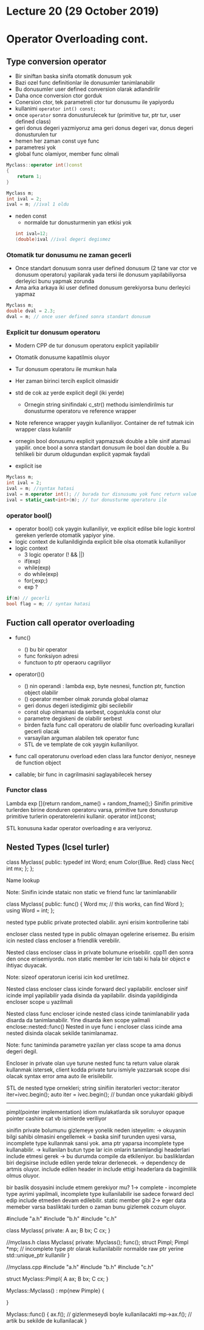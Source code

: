 
# Lecture 20 (29 October 2019)

# Operator Overloading cont.

## Type conversion operator
- Bir siniftan baska sinifa otomatik donusum yok
- Bazi ozel func definitionlar ile donusumler tanimlanabilir
- Bu donusumler user defined conversion olarak adlandirilir
- Daha once conversion ctor gorduk
- Conersion ctor, tek parametreli ctor tur donusumu ile yapiyordu
- kullanimi `operator int() const;`
- once `operator` sonra donusturulecek tur (primitive tur, ptr tur, user defined class)
- geri donus degeri yazmiyoruz ama geri donus degeri var, donus degeri donusturulen tur
- hemen her zaman const uye func
- parametresi yok
- global func olamiyor, member func olmali

```cpp
Myclass::operator int()const
{
    return 1;
}
```

```cpp
Myclass m;
int ival = 2;
ival = m; //ival 1 oldu
```

- neden const
    - normalde tur donusturmenin yan etkisi yok
    ```cpp
    int ival=12;
    (double)ival //ival degeri degismez
    ```
    
### Otomatik tur donusumu ne zaman gecerli
- Once standart donusum sonra user defined donusum (2 tane var ctor ve donusum operatoru) yapilarak yada tersi ile donusum yapilabiliyorsa derleyici bunu yapmak zorunda
- Ama arka arkaya iki user defined donusum gerekiyorsa bunu derleyici yapmaz

```cpp
Myclass m;
double dval = 2.3;
dval = m; // once user defined sonra standart donusum
```

### Explicit tur donusum operatoru
- Modern CPP de tur donusum operatoru explicit yapilabilir
- Otomatik donusume kapatilmis oluyor
- Tur donusum operatoru ile mumkun hala
- Her zaman birinci tercih explicit olmasidir
- std de cok az yerde explicit degil (iki yerde)
    - Ornegin string sinifindaki c_str() methodu isimlendirilmis tur donusturme operatoru ve reference wrapper
- Note reference wrapper yaygin kullaniliyor. Container de ref tutmak icin wrapper class kulanilir
- ornegin bool donusumu explicit yapmazsak double a bile sinif atamasi yapilir. once bool a sonra standart donusum ile bool dan double a. Bu tehlikeli bir durum oldugundan explicit yapmak faydali

- explicit ise 
```cpp
Myclass m;
int ival = 2;
ival = m; //syntax hatasi
ival = m.operator int(); // burada tur disnusumu yok func return value assign ediliyor
ival = static_cast<int>(m); // tur donusturme operatoru ile
```

### operator bool()
- operator bool() cok yaygin kullaniliyir, ve explicit edilse bile logic kontrol gereken yerlerde otomatik yapiyor yine.
- logic context de kullanildiginda explicit bile olsa otomatik kullaniliyor
- logic context 
    - 3 logic operator (! && ||)
    - if(exp)
    - while(exp)
    - do while(exp)
    - for(;exp;)
    - exp ?

```cpp
if(m) // gecerli
bool flag = m; // syntax hatasi
```

## Fuction call operator overloading
- func()
    - () bu bir operator
    - func fonksiyon adresi
    - functuon to ptr operaoru cagriliyor

- operator()()
    - () nin operandi : lambda exp, byte nesnesi, function ptr, function object olabilir
    - () operator member olmak zorunda global olamaz
    - geri donus degeri istedigimiz gibi secilebilir
    - const olup olmamasi da serbest, cogunlukla const olur
    - parametre degiskeni de olabilir serbest
    - birden fazla func call operatoru de olabilir func overloading kurallari gecerli olacak
    - varsayilan arguman alabilen tek operator func
    - STL de ve template de cok yaygin kullaniliyor.

- func call operatorunu overload eden class lara functor deniyor, nesneye de function object
- callable; bir func in cagrilmasini saglayabilecek hersey

### Functor class
Lambda exp []{return random_name() + random_fname();}
Sinifin primitive turlerden birine donduren operatoru varsa, primitive ture donusturup primitive turlerin operatorelerini kullanir.
operator int()const;

STL konusuna kadar operator overloading e ara veriyoruz.

## Nested Types (Icsel turler)
class Myclass{
public:
	typedef int Word;
	enum Color{Blue. Red}
	class Nec{
		int mx;
	};
};


Name lookup


Note: Sinifin icinde stataic non static ve friend func lar tanimlanabilir

class Myclass{
public:
	func()
	{
		Word mx; // this works, can find Word
	};
	using Word = int;
};

nested type public private protected olabilir. ayni erisim kontrollerine tabi

encloser class nested type in public olmayan ogelerine erisemez. Bu erisim icin nested class encloser a friendlik verebilir.

Nested class encloser class in private bolumune erisebilir. cpp11 den sonra den once erisemiyordu.
non static member ler icin tabi ki hala bir object e ihtiyac duyacak.

Note: sizeof operatorun icerisi icin kod uretilmez.

Nested class encloser class icinde forward decl yapilabilir. encloser sinif icinde impl yapilabilir yada disinda da yapilabilir. disinda yapildiginda encloser scope u yazilmali

Nested class func encloser icinde nested class icinde tanimlanabilir yada disarda da tanimlanabilir. Yine disarda iken scope yailmali enclose::nested::func()
Nested in uye func i encloser class icinde ama nested disinda olacak sekilde tanimlanamaz.

Note: func taniminda parametre yazilan yer class scope ta ama donus degeri degil.

Encloser in private olan uye turune nested func ta return value olarak kullanmak istersek, client kodda private turu ismiyle yazzarsak scope disi olacak syntax error ama auto ile erisilebilir.

STL de nested type ornekleri;
string  sinifiin iteratorleri
vector<int>::iterator iter=ivec.begin();
auto iter = ivec.begin(); // bundan once yukardaki gibiydi

-------------------------------

pimpl(pointer implementation) idiom mulakatlarda sik soruluyor
opaque pointer
cashire cat vb isimlerde veriliyor

sinifin private bolumunu gizlemeye yonelik
neden isteyelim: 
-> okuyanin bilgi sahibi olmasini engellemek
-> baska sinif turunden uyesi varsa, incomplete type kullanmak sansi yok. ama ptr yaparsa incomplete type kullanabilir.
-> kullanilan butun type lar icin onlarin tanimlandigi headerlari include etmesi gerek
-> bu durumda compile da etkileniyor. bu basliklardan biri degisirse include edilen yerde tekrar derlenecek.
-> dependency de artmis oluyor. include edilen header in include ettigi headerlara da bagimlilik olmus oluyor.

bir baslik dosyasini include etmem gerekiyor mu?
1-> complete - incomplete type ayrimi yapilmali, incomplete type kullanilabilir ise sadece forward decl edip include etmeden devam edilebilir. static member gibi
2-> eger data memeber varsa basliktaki turden o zaman bunu gizlemek cozum oluyor.

#include "a.h"
#include "b.h"
#include "c.h"

class Myclass{
private:
A ax;
B bx;
C cx;
}

//myclass.h
class Myclass{
private:
	Myclass();
	func();
	struct Pimpl;
	Pimpl *mp;	// incomplete type ptr olarak kullanilabilir normalde raw ptr yerine std::unique_ptr<Pimpl> kullanilir
}

//myclass.cpp
#include "a.h"
#include "b.h"
#include "c.h"

struct Myclass::Pimpl{
	A ax;
	B bx;
	C cx;
}

Myclass::Myclass() : mp{new Pimple}
{

}

Myclass::func()
{
	ax.f();		// gizlenmeseydi boyle kullanilacakti
	mp->ax.f(); // artik bu sekilde de kullanilacak
}






